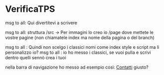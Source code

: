 # VerificaTPS

msg to all: Qui divertitevi a scrivere

msg to all: struttura /src -> Per immagini lo creo io /page dove mettete le vostre pagine (non chiamatele index ma nome della pagina o del branch)


msg to all : Quindi non scelgo i classici nomi come index style e script ma li personalizzo io?
msg to all : io ho messo i classici, se vuoi pulla e scrivi dentro quelli sennò crea i tuoi


nella barra di navigazione ho messo ad esempio così:         <a href="accomodation.html">Contatti</a>    giusto?
